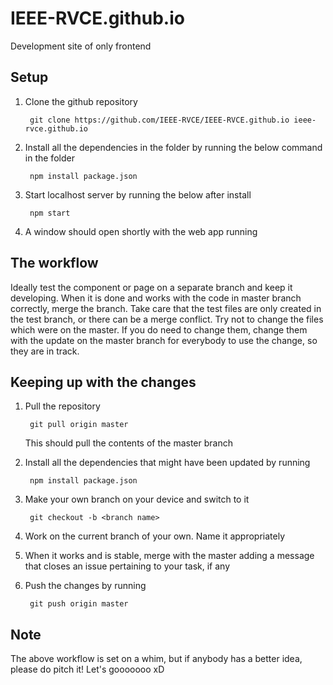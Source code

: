# IEEE-RVCE.github.io

Development site of only frontend

## Setup

1) Clone the github repository

        git clone https://github.com/IEEE-RVCE/IEEE-RVCE.github.io ieee-rvce.github.io

2) Install all the dependencies in the folder by running the below command in the folder

        npm install package.json

3) Start localhost server by running the below after install

        npm start

4) A window should open shortly with the web app running

## The workflow

Ideally test the component or page on a separate branch and keep it developing. When it is done and works with the code in master branch correctly, merge the branch. Take care that the test files are only created in the test branch, or there can be a merge conflict. Try not to change the files which were on the master. If you do need to change them, change them with the update on the master branch for everybody to use the change, so they are in track.

## Keeping up with the changes

1) Pull the repository

        git pull origin master

    This should pull the contents of the master branch

2) Install all the dependencies that might have been updated by running

        npm install package.json

3) Make your own branch on your device and switch to it

        git checkout -b <branch name>

4) Work on the current branch of your own. Name it appropriately

5) When it works and is stable, merge with the master adding a message that closes an issue pertaining to your task, if any

6) Push the changes by running

        git push origin master

## Note

The above workflow is set on a whim, but if anybody has a better idea, please do pitch it! Let's gooooooo xD

